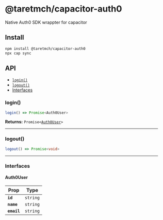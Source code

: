 # @taretmch/capacitor-auth0

Native Auth0 SDK wrappter for capacitor

## Install

```bash
npm install @taretmch/capacitor-auth0
npx cap sync
```

## API

<docgen-index>

* [`login()`](#login)
* [`logout()`](#logout)
* [Interfaces](#interfaces)

</docgen-index>

<docgen-api>
<!--Update the source file JSDoc comments and rerun docgen to update the docs below-->

### login()

```typescript
login() => Promise<Auth0User>
```

**Returns:** <code>Promise&lt;<a href="#auth0user">Auth0User</a>&gt;</code>

--------------------


### logout()

```typescript
logout() => Promise<void>
```

--------------------


### Interfaces


#### Auth0User

| Prop        | Type                |
| ----------- | ------------------- |
| **`id`**    | <code>string</code> |
| **`name`**  | <code>string</code> |
| **`email`** | <code>string</code> |

</docgen-api>
